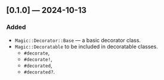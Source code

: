 ## [0.1.0] — 2024-10-13

### Added

- `Magic::Decorator::Base` — a basic decorator class.
- `Magic::Decoratable` to be included in decoratable classes.
  - `#decorate`,
  - `#decorate!`,
  - `#decorated`,
  - `#decorated?`.
